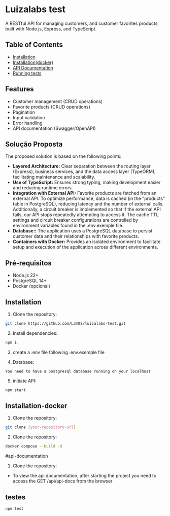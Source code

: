 # Luizalabs test

A RESTful API for managing customers, and customer favorites products, built with Node.js, Express, and TypeScript.

## Table of Contents

- [Installation](#installation)
- [Installation(docker)](#installation-docker)
- [API Documentation](#api-documentation)
- [Running tests](#testes)

## Features

- Customer management (CRUD operations)
- Favorite products (CRUD operations)
- Pagination
- Input validation
- Error handling
- API documentation (Swagger/OpenAPI)

## Solução Proposta

The proposed solution is based on the following points:

- **Layered Architecture:** Clear separation between the routing layer (Express), business services, and the data access layer (TypeORM), facilitating maintenance and scalability.
- **Use of TypeScript:** Ensures strong typing, making development easier and reducing runtime errors.
- **Integration with External API:** Favorite products are fetched from an external API. To optimize performance, data is cached (in the "products" table in PostgreSQL), reducing latency and the number of external calls. Additionally, a circuit breaker is implemented so that if the external API fails, our API stops repeatedly attempting to access it. The cache TTL settings and circuit breaker configurations are controlled by environment variables found in the .env.exemple file.
- **Database::** The application uses a PostgreSQL database to persist customer data and their relationships with favorite products.
- **Containers with Docker:** Provides an isolated environment to facilitate setup and execution of the application across different environments.

## Pré-requisitos

- Node.js 22+
- PostgreSQL 14+
- Docker (opcional)

## Installation

1. Clone the repository:

```bash
git clone https://github.com/L3m0S/luizalabs-test.git
```

2. Install dependencies:

```bash
npm i
```

3. create a .env file following .env.exemple file

4. Database:

```
You need to have a postgresql database running on your localhost
```

5. initiate API:

```bash
npm start
```

## Installation-docker

1. Clone the repository:

```bash
git clone [your-repository-url]
```

2. Clone the repository:

```bash
docker compose --build -d
```

#api-documentation

1. Clone the repository:

- To view the api documentation, after starting the project you need to access the GET /api/api-docs from the browser

## testes

```bash
npm test
```
